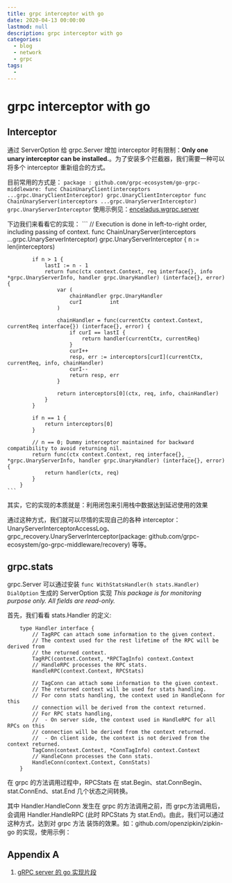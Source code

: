 ```yaml
---
title: grpc interceptor with go
date: 2020-04-13 00:00:00
lastmod: null
description: grpc interceptor with go
categories: 
  - blog
  - network
  - grpc
tags: 
  - 
---
```


# grpc interceptor with go

## Interceptor
通过 ServerOption 给 grpc.Server 增加 interceptor 时有限制：**Only one unary interceptor can be installed.**。为了安装多个拦截器，我们需要一种可以将多个 interceptor 重新组合的方式。

目前常用的方式是：
    ```
        package : github.com/grpc-ecosystem/go-grpc-middleware:
            func ChainUnaryClient(interceptors ...grpc.UnaryClientInterceptor) grpc.UnaryClientInterceptor
            func ChainUnaryServer(interceptors ...grpc.UnaryServerInterceptor) grpc.UnaryServerInterceptor
    ```
使用示例见：[enceladus.wgrpc.server](https://github.com/joyoushunter/Saturn/blob/master/src/enceladus/wgrpc/server.go)

下边我们来看看它的实现：
    ```
        // Execution is done in left-to-right order, including passing of context.
        func ChainUnaryServer(interceptors ...grpc.UnaryServerInterceptor) grpc.UnaryServerInterceptor {
            n := len(interceptors)

            if n > 1 {
                lastI := n - 1
                return func(ctx context.Context, req interface{}, info *grpc.UnaryServerInfo, handler grpc.UnaryHandler) (interface{}, error) {
                    var (
                        chainHandler grpc.UnaryHandler
                        curI         int
                    )

                    chainHandler = func(currentCtx context.Context, currentReq interface{}) (interface{}, error) {
                        if curI == lastI {
                            return handler(currentCtx, currentReq)
                        }
                        curI++
                        resp, err := interceptors[curI](currentCtx, currentReq, info, chainHandler)
                        curI--
                        return resp, err
                    }

                    return interceptors[0](ctx, req, info, chainHandler)
                }
            }

            if n == 1 {
                return interceptors[0]
            }

            // n == 0; Dummy interceptor maintained for backward compatibility to avoid returning nil.
            return func(ctx context.Context, req interface{}, _ *grpc.UnaryServerInfo, handler grpc.UnaryHandler) (interface{}, error) {
                return handler(ctx, req)
            }
        }
    ```
其实，它的实现的本质就是：利用闭包来引用栈中数据达到延迟使用的效果

通过这种方式，我们就可以尽情的实现自己的各种 interceptor：UnaryServerInterceptorAccessLog、grpc_recovery.UnaryServerInterceptor(package: github.com/grpc-ecosystem/go-grpc-middleware/recovery) 等等。

## grpc.stats
grpc.Server 可以通过安装 ``` func WithStatsHandler(h stats.Handler) DialOption ``` 生成的 ServerOption 实现 *This package is for monitoring purpose only. All fields are read-only.*

首先，我们看看 stats.Handler 的定义:
```
    type Handler interface {
        // TagRPC can attach some information to the given context.
        // The context used for the rest lifetime of the RPC will be derived from
        // the returned context.
        TagRPC(context.Context, *RPCTagInfo) context.Context
        // HandleRPC processes the RPC stats.
        HandleRPC(context.Context, RPCStats)

        // TagConn can attach some information to the given context.
        // The returned context will be used for stats handling.
        // For conn stats handling, the context used in HandleConn for this
        // connection will be derived from the context returned.
        // For RPC stats handling,
        //  - On server side, the context used in HandleRPC for all RPCs on this
        // connection will be derived from the context returned.
        //  - On client side, the context is not derived from the context returned.
        TagConn(context.Context, *ConnTagInfo) context.Context
        // HandleConn processes the Conn stats.
        HandleConn(context.Context, ConnStats)
    }
```

在 grpc 的方法调用过程中，RPCStats 在 stat.Begin、stat.ConnBegin、stat.ConnEnd、stat.End 几个状态之间转换。

其中 Handler.HandleConn 发生在 grpc 的方法调用之前，而 grpc方法调用后，会调用 Handler.HandleRPC (此时 RPCStats 为 stat.End)。由此，我们可以通过这种方式，达到对 grpc 方法 装饰的效果。如：github.com/openzipkin/zipkin-go 的实现，使用示例：


## Appendix A
1. [gRPC server 的 go 实现片段](./grpc_source_notes.md)

